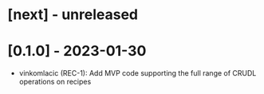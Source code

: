 # [next] - unreleased

# [0.1.0] - 2023-01-30
- vinkomlacic (REC-1): Add MVP code supporting the full range of CRUDL 
  operations on recipes
